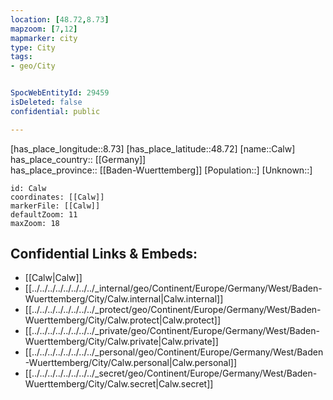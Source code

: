 ```yaml
---
location: [48.72,8.73] 
mapzoom: [7,12] 
mapmarker: city 
type: City
tags:
- geo/City


SpocWebEntityId: 29459
isDeleted: false
confidential: public

---
```

[has_place_longitude::8.73] 
[has_place_latitude::48.72] 
[name::Calw] 
has_place_country:: [[Germany]]  
has_place_province:: [[Baden-Wuerttemberg]] 
[Population::] 
[Unknown::] 


```leaflet
id: Calw
coordinates: [[Calw]] 
markerFile: [[Calw]] 
defaultZoom: 11 
maxZoom: 18
```


## Confidential Links & Embeds: 
- [[Calw|Calw]]  
- [[../../../../../../../../_internal/geo/Continent/Europe/Germany/West/Baden-Wuerttemberg/City/Calw.internal|Calw.internal]] 
- [[../../../../../../../../_protect/geo/Continent/Europe/Germany/West/Baden-Wuerttemberg/City/Calw.protect|Calw.protect]] 
- [[../../../../../../../../_private/geo/Continent/Europe/Germany/West/Baden-Wuerttemberg/City/Calw.private|Calw.private]] 
- [[../../../../../../../../_personal/geo/Continent/Europe/Germany/West/Baden-Wuerttemberg/City/Calw.personal|Calw.personal]] 
- [[../../../../../../../../_secret/geo/Continent/Europe/Germany/West/Baden-Wuerttemberg/City/Calw.secret|Calw.secret]] 
